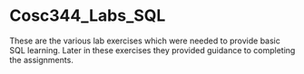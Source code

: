 # Cosc344_Labs_SQL
These are the various lab exercises which were needed to provide basic SQL learning. Later in these exercises they provided guidance to completing the assignments.
